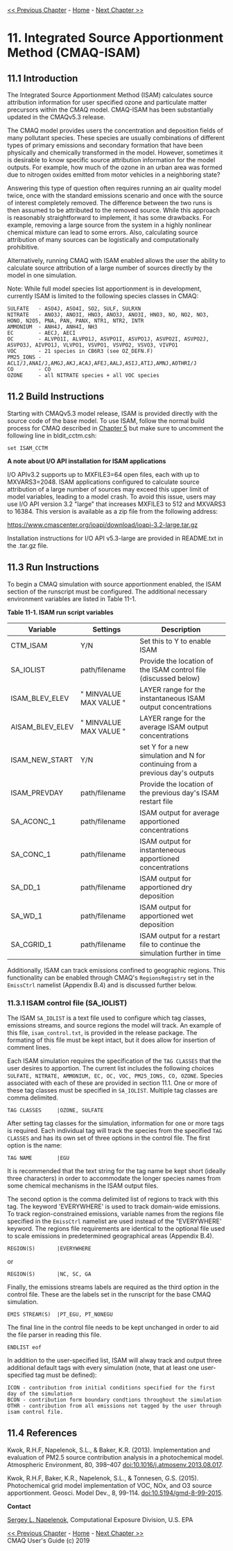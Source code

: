 
<!-- BEGIN COMMENT -->

[<< Previous Chapter](CMAQ_UG_ch10_HDDM-3D.md) - [Home](README.md) - [Next Chapter >>](CMAQ_UG_ch12_sulfur_tracking.md)

<!-- END COMMENT -->

# 11. Integrated Source Apportionment Method (CMAQ-ISAM)
## 11.1 Introduction

The Integrated Source Apportionment Method (ISAM) calculates source attribution information for user specified ozone and particulate matter precursors within the CMAQ model.  CMAQ-ISAM has been substantially updated in the CMAQv5.3 release.

The CMAQ model provides users the concentration and deposition fields of many pollutant species. These species are usually combinations of different types of primary emissions and secondary formation that have been physically and chemically transformed in the model. However, sometimes it is desirable to know specific source attribution information for the model outputs. For example, how much of the ozone in an urban area was formed due to nitrogen oxides emitted from motor vehicles in a neighboring state?

Answering this type of question often requires running an air quality model twice, once with the standard emissions scenario and once with the source of interest completely removed. The difference between the two runs is then assumed to be attributed to the removed source.  While this approach is reasonably straightforward to implement, it has some drawbacks.  For example, removing a large source from the system in a highly nonlinear chemical mixture can lead to some errors. Also, calculating source attribution of many sources can be logistically and computationally prohibitive.

Alternatively, running CMAQ with ISAM enabled allows the user the ability to calculate source attribution of a large number of sources directly by the model in one simulation.

Note: While full model species list apportionment is in development, currently ISAM is limited to the following species classes in CMAQ:

```
SULFATE   - ASO4J, ASO4I, SO2, SULF, SULRXN
NITRATE   - ANO3J, ANO3I, HNO3, ANO3J, ANO3I, HNO3, NO, NO2, NO3, HONO, N2O5, PNA, PAN, PANX, NTR1, NTR2, INTR
AMMONIUM  - ANH4J, ANH4I, NH3
EC        - AECJ, AECI
OC        - ALVPO1I, ALVPO1J, ASVPO1I, ASVPO1J, ASVPO2I, ASVPO2J, ASVPO3J, AIVPO1J, VLVPO1, VSVPO1, VSVPO2, VSVO3, VIVPO1
VOC       - 21 species in CB6R3 (see OZ_DEFN.F)
PM25_IONS - ACLI/J,ANAI/J,AMGJ,AKJ,ACAJ,AFEJ,AALJ,ASIJ,ATIJ,AMNJ,AOTHRI/J
CO        - CO
OZONE     - all NITRATE species + all VOC species
```

## 11.2 Build Instructions

Starting with CMAQv5.3 model release, ISAM is provided directly with the source code of the base model. To use ISAM, follow the normal build process for CMAQ described in [Chapter 5](CMAQ_UG_ch05_running_a_simulation.md) but make sure to uncomment the following line in bldit_cctm.csh: 

```
set ISAM_CCTM
```

**A note about I/O API installation for ISAM applications**

I/O APIv3.2  supports up to MXFILE3=64 open files, each with up to MXVARS3=2048. ISAM applications configured to calculate source attribution of a large number of sources may exceed this upper limit of model variables, leading to a model crash. To avoid this issue, users may use I/O API version 3.2 "large" that increases MXFILE3 to 512 and MXVARS3 to 16384. This version is available as a zip file from the following address:

https://www.cmascenter.org/ioapi/download/ioapi-3.2-large.tar.gz

Installation instructions for I/O API v5.3-large are provided in README.txt in the .tar.gz file. 


## 11.3 Run Instructions

To begin a CMAQ simulation with source apportionment enabled, the ISAM section of the runscript must be configured.  The additional necessary environment variables are listed in Table 11-1.

<a id=Table11-1></a>

**Table 11-1. ISAM run script variables**

|**Variable** | **Settings** | **Description**|
|-------|----------|------------|
|CTM_ISAM|Y/N|Set this to Y to enable ISAM|
|SA_IOLIST|path/filename|Provide the location of the ISAM control file (discussed below)|
|ISAM_BLEV_ELEV|" MINVALUE MAX VALUE "|LAYER range for the instantaneous ISAM output concentrations|
|AISAM_BLEV_ELEV|" MINVALUE MAX VALUE "|LAYER range for the average ISAM output concentrations|
|ISAM_NEW_START|Y/N|set Y for a new simulation and N for continuing from a previous day's outputs|
|ISAM_PREVDAY|path/filename|Provide the location of the previous day's ISAM restart file|
|SA_ACONC_1|path/filename|ISAM output for average apportioned concentrations|
|SA_CONC_1|path/filename|ISAM output for instanteneous apportioned concentrations|
|SA_DD_1|path/filename|ISAM output for apportioned dry deposition|
|SA_WD_1|path/filename|ISAM output for apportioned wet deposition|
|SA_CGRID_1|path/filename|ISAM output for a restart file to continue the simulation further in time|

Additionally, ISAM can track emissions confined to geographic regions.  This functionality can be enabled through CMAQ's `RegionsRegistry` set in the `EmissCtrl` namelist (Appendix B.4) and is discussed further below.

### 11.3.1 ISAM control file (SA_IOLIST)

The ISAM `SA_IOLIST` is a text file used to configure which tag classes, emissions streams, and source regions the model will track.  An example of this file, `isam_control.txt`, is provided in the release package.  The formating of this file must be kept intact, but it does allow for insertion of comment lines.  

Each ISAM simulation requires the specification of the `TAG CLASSES` that the user desires to apportion.  The current list includes the following choices `SULFATE, NITRATE, AMMONIUM, EC, OC, VOC, PM25_IONS, CO, OZONE`.  Species associated with each of these are provided in section 11.1.  One or more of these tag classes must be specified in `SA_IOLIST`.  Multiple tag classes are comma delimited.

```
TAG CLASSES     |OZONE, SULFATE
```

After setting tag classes for the simulation, information for one or more tags is required. Each individual tag will track the species from the specified `TAG CLASSES` and has its own set of three options in the control file.  The first option is the name:

```
TAG NAME        |EGU
```

It is recommended that the text string for the tag name be kept short (ideally three characters) in order to accommodate the longer species names from some chemical mechanisms in the ISAM output files.

The second option is the comma delimited list of regions to track with this tag.  The keyword 'EVERYWHERE' is used to track domain-wide emissions.  To track region-constrained emissions, variable names from the regions file specified in the `EmissCtrl` namelist are used instead of the "EVERYWHERE' keyword. The regions file requirements are identical to the optional file used to scale emissions in predetermined geographical areas (Appendix B.4).

```
REGION(S)       |EVERYWHERE
```

or

```
REGION(S)       |NC, SC, GA
```

Finally, the emissions streams labels are required as the third option in the control file.  These are the labels set in the runscript for the base CMAQ simulation.  

```
EMIS STREAM(S)  |PT_EGU, PT_NONEGU
```

The final line in the control file needs to be kept unchanged in order to aid the file parser in reading this file.

```
ENDLIST eof
```

In addition to the user-specified list, ISAM will alway track and output three additional default tags with every simulation (note, that at least one user-specified tag must be defined):

```
ICON - contribution from initial conditions specified for the first day of the simulation
BCON - contribution form boundary condtions throughout the simulation
OTHR - contribution from all emissions not tagged by the user through isam control file.
```


## 11.4 References

Kwok, R.H.F, Napelenok, S.L., & Baker, K.R. (2013). Implementation and evaluation of PM2.5 source contribution analysis in a photochemical model. Atmospheric Environment, 80, 398–407 [doi:10.1016/j.atmosenv.2013.08.017](https://doi.org/10.1016/j.atmosenv.2013.08.017).

Kwok, R.H.F, Baker, K.R., Napelenok, S.L., & Tonnesen, G.S. (2015). Photochemical grid model implementation of VOC, NOx, and O3 source apportionment. Geosci. Model Dev., 8, 99-114. [doi:10.5194/gmd-8-99-2015](https://doi.org/10.5194/gmd-8-99-2015).  


**Contact**

[Sergey L. Napelenok](mailto:napelenok.sergey@epa.gov), Computational Exposure Division, U.S. EPA


<!-- BEGIN COMMENT -->

[<< Previous Chapter](CMAQ_UG_ch10_HDDM-3D.md) - [Home](README.md) - [Next Chapter >>](CMAQ_UG_ch12_sulfur_tracking.md)<br>
CMAQ User's Guide (c) 2019<br>

<!-- END COMMENT -->
